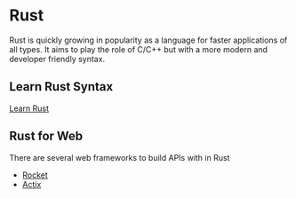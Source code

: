 # Rust

Rust is quickly growing in popularity as a language for faster applications of all types. It aims to play the role of C/C++ but with a more modern and developer friendly syntax.

## Learn Rust Syntax

[Learn Rust](https://www.youtube.com/watch?v=vOMJlQ5B-M0&list=PLVvjrrRCBy2JSHf9tGxGKJ-bYAN_uDCUL)

## Rust for Web

There are several web frameworks to build APIs with in Rust

- [Rocket](https://www.youtube.com/watch?v=tjH0Mye8U_A)
- [Actix](https://www.youtube.com/watch?v=gQwA0g0NNSI)

